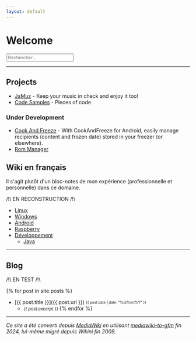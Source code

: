 ```yaml
---
layout: default
---
```


<script src="https://cdn.jsdelivr.net/npm/simple-jekyll-search@latest/dest/simple-jekyll-search.min.js"></script>

<script>
document.addEventListener('DOMContentLoaded', function() {
  SimpleJekyllSearch({
    searchInput: document.getElementById('search-input'),
    resultsContainer: document.getElementById('results'),
    json: "{{ '/search.json' | relative_url }}",
    searchResultTemplate: '<li><a href="{url}">{title}</a></li>',
    noResultsText: 'Aucun résultat trouvé',
    limit: 10,
  });
});
</script>

# Welcome

<input type="text" id="search-input" placeholder="Rechercher...">
<div id="results"></div>

------------------------------------------------------------------------

## Projects

- [JaMuz](JaMuz) - Keep your music in check and enjoy it too!
- [Code Samples](https://github.com/phramusca/Samples/tree/main) - Pieces of code

### Under Development

- [Cook And Freeze](https://github.com/phramusca/CookAndFreeze) - With CookAndFreeze for Android, easily manage recipients (content and frozen date) stored in your freezer (or elsewhere).
- [Rom Manager](https://github.com/phramusca/RomManager)

## Wiki en français

Il s'agit plutôt d'un bloc-notes de mon expérience (professionnelle et personnelle) dans ce domaine.

/!\ EN RECONSTRUCTION /!\

- [Linux](wiki/linux/)
- [Windows](wiki/windows/)
- [Android](wiki/android/)
- [Raspberry](wiki/raspberry/)
- [Développement](wiki/dev/)
  - [Java](wiki/dev/Java)

------------------------------------------------------------------------

## Blog

/!\ EN TEST /!\

{% for post in site.posts %}
- [{{ post.title }}]({{ post.url }}) <sub><sup>{{ post.date | date: "%d/%m/%Y" }}</sup></sub>
  - <small>*{{ post.excerpt }}* </small>
{% endfor %}

------------------------------------------------------------------------

*Ce site a été converti depuis [MediaWiki](wiki/MediaWiki) en utilisant [mediawiki-to-gfm](https://github.com/outofcontrol/mediawiki-to-gfm) fin 2024, lui-même migré depuis Wikini fin 2009.*
